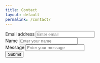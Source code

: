 ```yaml
---
title: Contact
layout: default
permalink: /contact/
---
```


<form accept-charset="UTF-8" action="https://getform.io/f/c684d718-f6f1-4c5f-aa45-745e017e987a" method="POST" enctype="multipart/form-data" target="_blank">
      <div class="form-group">
        <label for="exampleInputEmail1" required="required">Email address</label>
        <input type="email" name="email" class="form-control" id="exampleInputEmail1" aria-describedby="emailHelp" placeholder="Enter email" required="required">
      </div>
      <div class="form-group">
        <label for="exampleInputName">Name</label>
        <input type="text" name="name" class="form-control" id="exampleInputName" placeholder="Enter your name" required="required">
      </div>
      <div class="form-group">
        <label for="exampleInputName">Message</label>
        <input type="text" name="message" class="form-control" id="exampleInputMessage" placeholder="Enter your message" required="required" height="50">
      </div>
      <button type="submit" class="btn btn--primary">Submit</button>
</form>